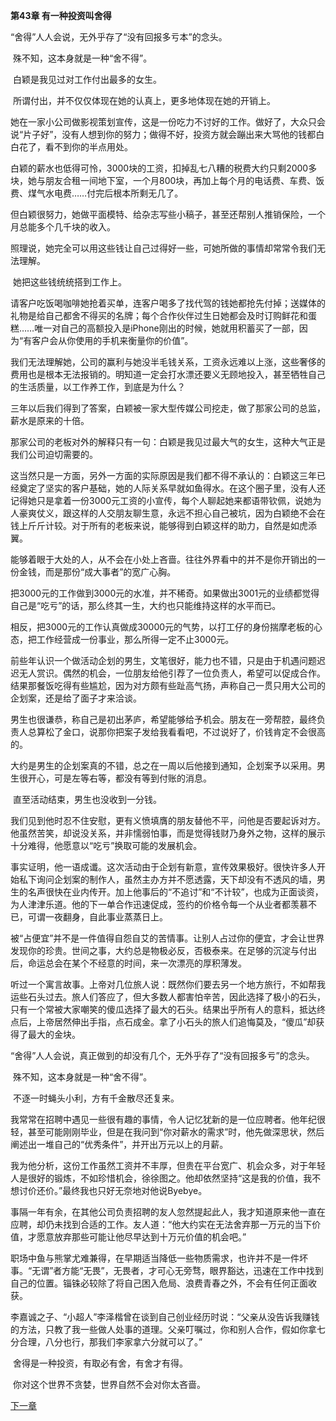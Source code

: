 **第43章 有一种投资叫舍得**



  “舍得”人人会说，无外乎存了“没有回报多亏本”的念头。 

​    殊不知，这本身就是一种“舍不得”。 

​    白颖是我见过对工作付出最多的女生。 

​    所谓付出，并不仅仅体现在她的认真上，更多地体现在她的开销上。 

​    她在一家小公司做影视策划宣传，这是一份吃力不讨好的工作。做好了，大众只会说“片子好”，没有人想到你的努力；做得不好，投资方就会蹦出来大骂他的钱都白白花了，看不到你的半点用处。 

​    白颖的薪水也低得可怜，3000块的工资，扣掉乱七八糟的税费大约只剩2000多块，她与朋友合租一间地下室，一个月800块，再加上每个月的电话费、车费、饭费、煤气水电费……付完后根本所剩无几了。 

​    但白颖很努力，她做平面模特、给杂志写些小稿子，甚至还帮别人推销保险，一个月总能多个几千块的收入。 

​    照理说，她完全可以用这些钱让自己过得好一些，可她所做的事情却常常令我们无法理解。 

​    她把这些钱统统搭到工作上。 

​    请客户吃饭喝咖啡她抢着买单，连客户喝多了找代驾的钱她都抢先付掉；送媒体的礼物是给自己都舍不得买的名牌；每个合作伙伴过生日她都会及时订购鲜花和蛋糕……唯一对自己的高额投入是iPhone刚出的时候，她就用积蓄买了一部，因为“有客户会从你使用的手机来衡量你的价值”。 

​    我们无法理解她，公司的赢利与她没半毛钱关系，工资永远难以上涨，这些奢侈的费用也是根本无法报销的。明知道一定会打水漂还要义无顾地投入，甚至牺牲自己的生活质量，以工作养工作，到底是为什么？ 

​    三年以后我们得到了答案，白颖被一家大型传媒公司挖走，做了那家公司的总监，薪水是原来的十倍。 

​    那家公司的老板对外的解释只有一句：白颖是我见过最大气的女生，这种大气正是我们公司迫切需要的。 

​    这当然只是一方面，另外一方面的实际原因是我们都不得不承认的：白颖这三年已经奠定了坚实的客户基础，她的人际关系早就如鱼得水。在这个圈子里，没有人还记得她只是拿着一份3000元工资的小宣传，每个人聊起她来都语带钦佩，说她为人豪爽仗义，跟这样的人交朋友聊生意，永远不担心自己被坑，因为白颖绝不会在钱上斤斤计较。对于所有的老板来说，能够得到白颖这样的助力，自然是如虎添翼。 

​    能够着眼于大处的人，从不会在小处上吝啬。往往外界看中的并不是你开销出的一份金钱，而是那份“成大事者”的宽广心胸。 

​    把3000元的工作做到3000元的水准，并不稀奇。如果做出3001元的业绩都觉得自己是“吃亏”的话，那么终其一生，大约也只能维持这样的水平而已。 

​    相反，把3000元的工作认真做成30000元的气势，以打工仔的身份揣摩老板的心态，把工作经营成一份事业，那么所得一定不止3000元。 

​    前些年认识一个做活动企划的男生，文笔很好，能力也不错，只是由于机遇问题迟迟无人赏识。偶然的机会，一位朋友给他引荐了一位负责人，希望可以促成合作。结果那餐饭吃得有些尴尬，因为对方颇有些趾高气扬，声称自己一贯只用大公司的企划案，还是给了面子才来洽谈。 

​    男生也很谦恭，称自己是初出茅庐，希望能够给予机会。朋友在一旁帮腔，最终负责人总算松了金口，说那你把案子发给我看看吧，不过说好了，价钱肯定不会很高的。 

​    大约是男生的企划案真的不错，总之在一周以后他接到通知，企划案予以采用。男生很开心，可是左等右等，都没有等到付账的消息。 

​    直至活动结束，男生也没收到一分钱。 

​    我们见到他时忍不住安慰，更有义愤填膺的朋友替他不平，问他是否要起诉对方。他虽然苦笑，却说没关系，并非懦弱怕事，而是觉得钱财乃身外之物，这样的展示十分难得，他愿意以“吃亏”换取可能的发展机会。 

​    事实证明，他一语成谶。这次活动由于企划有新意，宣传效果极好。很快许多人开始私下询问企划案的制作人，虽然主办方并不愿透露，天下却没有不透风的墙，男生的名声很快在业内传开。加上他事后的“不追讨”和“不计较”，也成为正面谈资，为人津津乐道。他的下一单合作迅速促成，签约的价格令每一个从业者都羡慕不已，可谓一夜翻身，自此事业蒸蒸日上。 

​    被“占便宜”并不是一件值得自怨自艾的苦情事。让别人占过你的便宜，才会让世界发现你的珍贵。世间之事，大约总是物极必反，否极泰来。在足够的沉淀与付出后，命运总会在某个不经意的时间，来一次漂亮的厚积薄发。 

​    听过一个寓言故事。上帝对几位旅人说：既然你们要去另一个地方旅行，不如帮我运些石头过去。旅人们答应了，但大多数人都害怕辛苦，因此选择了极小的石头，只有一个常被大家嘲笑的傻瓜选择了最大的石头。结果出乎所有人的意料，抵达终点后，上帝居然伸出手指，点石成金。拿了小石头的旅人们追悔莫及，“傻瓜”却获得了最大的金块。 

​    “舍得”人人会说，真正做到的却没有几个，无外乎存了“没有回报多亏”的念头。 

​    殊不知，这本身就是一种“舍不得”。 

​    不逐一时蝇头小利，方有千金散尽还复来。 

​    我常常在招聘中遇见一些很有趣的事情，令人记忆犹新的是一位应聘者。他年纪很轻，甚至可能刚刚毕业，但是在我问到“你对薪水的需求”时，他先做深思状，然后阐述出一堆自己的“优秀条件”，并开出万元以上的月薪。 

​    我为他分析，这份工作虽然工资并不丰厚，但贵在平台宽广、机会众多，对于年轻人是很好的锻炼，不如珍惜机会，徐徐图之。他却依然坚持“这是我的价值，我不想讨价还价。”最终我也只好无奈地对他说Byebye。 

​    事隔一年有余，在其他公司负责招聘的友人忽然提起此人，我才知道原来他一直在应聘，却仍未找到合适的工作。友人道：“他大约实在无法舍弃那一万元的当下价值，才愿意放弃那些可能让他尽早达到十万元价值的机会吧。” 

​    职场中鱼与熊掌尤难兼得，在早期适当降低一些物质需求，也许并不是一件坏事。“无谓”者方能“无畏”，无畏者，才可心无旁骛，眼界豁达，迅速在工作中找到自己的位置。锱铢必较除了将自己困入危局、浪费青春之外，不会有任何正面收获。 

​    李嘉诚之子、“小超人”李泽楷曾在谈到自己创业经历时说：“父亲从没告诉我赚钱的方法，只教了我一些做人处事的道理。父亲叮嘱过，你和别人合作，假如你拿七分合理，八分也行，那我们李家拿六分就可以了。” 

​    舍得是一种投资，有取必有舍，有舍才有得。 

​    你对这个世界不贪婪，世界自然不会对你太吝啬。  

[下一章](https://github.com/LiQinglin007/liqinglin/blob/master/%E4%B8%80%E5%88%87%E9%83%BD%E6%98%AF%E6%9C%80%E5%A5%BD%E7%9A%84%E5%AE%89%E6%8E%92/%E7%AC%AC44%E7%AB%A0%20%E6%8A%8A%E5%86%85%E5%BF%83%E7%9A%84%E7%8C%9B%E8%99%8E%E5%85%B3%E8%BF%9B%E7%AC%BC%E5%AD%90.md)